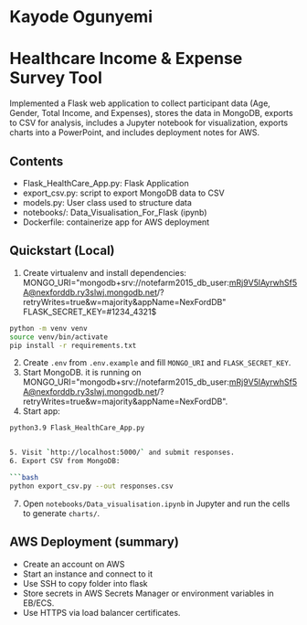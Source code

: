 # Kayode Ogunyemi 
# Healthcare Income & Expense Survey Tool

Implemented a Flask web application to collect participant data (Age, Gender, Total Income, and Expenses), stores the data in MongoDB, 
exports to CSV for analysis, includes a Jupyter notebook for visualization, exports charts into a PowerPoint, and includes deployment notes for AWS.


## Contents
- Flask_HealthCare_App.py: Flask Application 
- export_csv.py: script to export MongoDB data to CSV
- models.py: User class used to structure data
- notebooks/: Data_Visualisation_For_Flask (ipynb)
- Dockerfile: containerize app for AWS deployment


## Quickstart (Local)
1. Create virtualenv and install dependencies:
MONGO_URI="mongodb+srv://notefarm2015_db_user:mRj9V5lAyrwhSf5A@nexforddb.ry3slwj.mongodb.net/?retryWrites=true&w=majority&appName=NexFordDB"
FLASK_SECRET_KEY=#1234_4321$


```bash
python -m venv venv
source venv/bin/activate
pip install -r requirements.txt
```

2. Create `.env` from `.env.example` and fill `MONGO_URI` and `FLASK_SECRET_KEY`.
3. Start MongoDB. it is running on MONGO_URI="mongodb+srv://notefarm2015_db_user:mRj9V5lAyrwhSf5A@nexforddb.ry3slwj.mongodb.net/?retryWrites=true&w=majority&appName=NexFordDB".
4. Start app:

```bash
python3.9 Flask_HealthCare_App.py


5. Visit `http://localhost:5000/` and submit responses.
6. Export CSV from MongoDB:

```bash
python export_csv.py --out responses.csv
```

7. Open `notebooks/Data_visualisation.ipynb` in Jupyter and run the cells to generate `charts/`.


## AWS Deployment (summary)
- Create an account on AWS
- Start an instance and connect to it
- Use SSH to copy folder into flask 
- Store secrets in AWS Secrets Manager or environment variables in EB/ECS.
- Use HTTPS via load balancer certificates.


